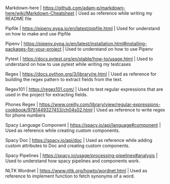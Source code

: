 Markdown-here | https://github.com/adam-p/markdown-here/wiki/Markdown-Cheatsheet | Used as reference while writing my README file

Pipfile | https://pipenv.pypa.io/en/latest/pipfile.html | Used for understand on how to make and use Pipfile

Pipenv | https://pipenv.pypa.io/en/latest/installation.html#installing-packages-for-your-project | Used to understand on how to use Pipenv

Pytest | https://docs.pytest.org/en/stable/how-to/usage.html | Used to understand on how to use pytest while writing my testcases

Regex | https://docs.python.org/3/library/re.html | Used as reference for building the regex pattern to extract fields from the text.

Regex101 | https://regex101.com/ | Used to test regular expressions that are used in the project for extracting fields.

Phones Regex | https://www.oreilly.com/library/view/regular-expressions-cookbook/9781449327453/ch04s02.html | Used as reference to write regex for phone numbers

Spacy Language Component | https://spacy.io/api/language#component | Used as reference while creating custom components.

Spacy Doc | https://spacy.io/api/doc | Used as reference while adding custom attributes to Doc and creating custom components.

Spacy Pipelines | https://spacy.io/usage/processing-pipelines#analysis | Used to understand how spacy pipelines and components work.

NLTK Wordnet | https://www.nltk.org/howto/wordnet.html | Used as reference to implement function to fetch synonyms of a word.